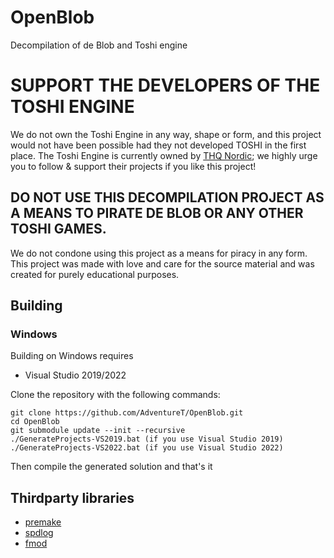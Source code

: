 # OpenBlob
Decompilation of de Blob and Toshi engine

# **SUPPORT THE DEVELOPERS OF THE TOSHI ENGINE**
We do not own the Toshi Engine in any way, shape or form, and this project would not have been possible had they not developed TOSHI in the first place. The Toshi Engine is currently owned by [THQ Nordic](https://www.thqnordic.com); we highly urge you to follow & support their projects if you like this project!

## **DO NOT USE THIS DECOMPILATION PROJECT AS A MEANS TO PIRATE DE BLOB OR ANY OTHER TOSHI GAMES.**
We do not condone using this project as a means for piracy in any form. This project was made with love and care for the source material and was created for purely educational purposes.

## Building

### Windows

Building on Windows requires

- Visual Studio 2019/2022

Clone the repository with the following commands:

	git clone https://github.com/AdventureT/OpenBlob.git
	cd OpenBlob
	git submodule update --init --recursive
	./GenerateProjects-VS2019.bat (if you use Visual Studio 2019)
	./GenerateProjects-VS2022.bat (if you use Visual Studio 2022)

Then compile the generated solution and that's it

## Thirdparty libraries
- [premake](https://github.com/premake/premake-core)
- [spdlog](https://github.com/gabime/spdlog)
- [fmod](https://fmod.com/)
